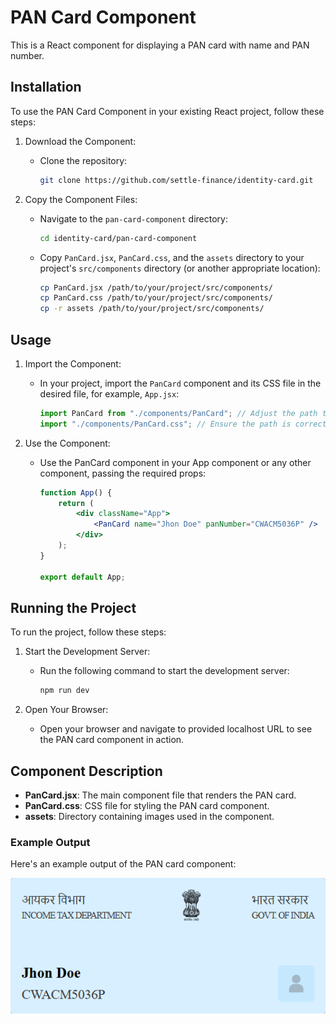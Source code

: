 # PAN Card Component

This is a React component for displaying a PAN card with name and PAN number.

## Installation
To use the PAN Card Component in your existing React project, follow these steps:

1. Download the Component:

    - Clone the repository:
        ```bash
        git clone https://github.com/settle-finance/identity-card.git
        ```

2. Copy the Component Files:

    - Navigate to the `pan-card-component` directory:
        ```bash
        cd identity-card/pan-card-component
        ```
    - Copy `PanCard.jsx`, `PanCard.css`, and the `assets` directory to your project's `src/components` directory (or another appropriate location):
        ```bash
        cp PanCard.jsx /path/to/your/project/src/components/
        cp PanCard.css /path/to/your/project/src/components/
        cp -r assets /path/to/your/project/src/components/
        ```

## Usage

1. Import the Component:
    - In your project, import the `PanCard` component and its CSS file in the desired file, for example, `App.jsx`:
        ```jsx
        import PanCard from "./components/PanCard"; // Adjust the path to where you placed the component files
        import "./components/PanCard.css"; // Ensure the path is correct
        ```

2. Use the Component:
    - Use the PanCard component in your App component or any other component, passing the required props:
        ```jsx
        function App() {
            return (
                <div className="App">
                    <PanCard name="Jhon Doe" panNumber="CWACM5036P" />
                </div>
            );
        }

        export default App;
        ```
        
## Running the Project
To run the project, follow these steps:

1. Start the Development Server:

    - Run the following command to start the development server:

        ```bash
        npm run dev
        ```
2. Open Your Browser:
    - Open your browser and navigate to provided localhost URL to see the PAN card component in action.

## Component Description

- **PanCard.jsx**: The main component file that renders the PAN card.
- **PanCard.css**: CSS file for styling the PAN card component.
- **assets**: Directory containing images used in the component.

### Example Output

Here's an example output of the PAN card component:

![PAN Card Example](./src/assets/pan-card-output.png)